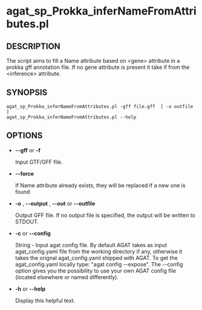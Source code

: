 # agat_sp_Prokka_inferNameFromAttributes.pl

## DESCRIPTION

The script aims to fill a Name attribute based on &lt;gene> attribute in a prokka gff
annotation file. If no gene attribute is present it take if from the &lt;inference>
attribute.

## SYNOPSIS

```
agat_sp_Prokka_inferNameFromAttributes.pl -gff file.gff  [ -o outfile ]
agat_sp_Prokka_inferNameFromAttributes.pl --help
```

## OPTIONS

- **--gff** or **-f**

    Input GTF/GFF file.

- **--force**

    If Name attribute already exists, they will be replaced if a new one is found

- **-o** , **--output** , **--out** or **--outfile**

    Output GFF file.  If no output file is specified, the output will be
    written to STDOUT.

- **-c** or **--config**

    String - Input agat config file. By default AGAT takes as input agat_config.yaml file from the working directory if any,
    otherwise it takes the orignal agat_config.yaml shipped with AGAT. To get the agat_config.yaml locally type: "agat config --expose".
    The --config option gives you the possibility to use your own AGAT config file (located elsewhere or named differently).

- **-h** or **--help**

    Display this helpful text.


